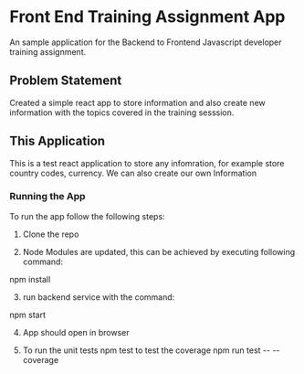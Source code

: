 # Front End Training Assignment App

An sample application for the Backend to Frontend Javascript developer training assignment.

## Problem Statement

Created a simple react app to store information and also create new information with the topics covered in the training sesssion.

## This Application

This is a test react application to store any infomration, for example store country codes, currency. We can also create our own Information

### Running the App

To run the app follow the following steps: 

1) Clone the repo

2) Node Modules are updated, this can be achieved by executing following command:

npm install

3) run backend service with the command:

npm start

4) App should open in browser 

5) To run the unit tests
npm test
to test the coverage
npm run test -- --coverage